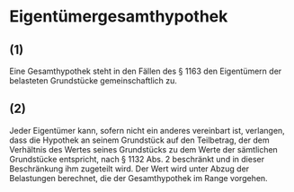 # Eigentümergesamthypothek



## (1)

 Eine Gesamthypothek steht in den Fällen des § 1163 den Eigentümern der belasteten Grundstücke gemeinschaftlich zu.

## (2)

 Jeder Eigentümer kann, sofern nicht ein anderes vereinbart ist, verlangen, dass die Hypothek an seinem Grundstück auf den Teilbetrag, der dem Verhältnis des Wertes seines Grundstücks zu dem Werte der sämtlichen Grundstücke entspricht, nach § 1132 Abs. 2 beschränkt und in dieser Beschränkung ihm zugeteilt wird. Der Wert wird unter Abzug der Belastungen berechnet, die der Gesamthypothek im Range vorgehen. 

